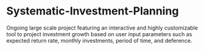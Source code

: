 # Systematic-Investment-Planning
Ongoing large scale project featuring an interactive and highly customizable tool to project investment growth based on user input parameters such as expected return rate, monthly investments, period of time, and deference. 
